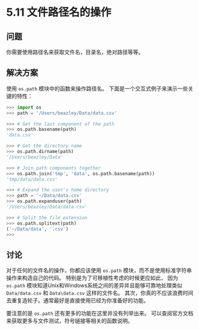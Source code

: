 # 5.11 文件路径名的操作

## 问题

你需要使用路径名来获取文件名，目录名，绝对路径等等。

## 解决方案

使用 `os.path` 模块中的函数来操作路径名。 下面是一个交互式例子来演示一些关键的特性：

```python
>>> import os
>>> path = '/Users/beazley/Data/data.csv'

>>> # Get the last component of the path
>>> os.path.basename(path)
'data.csv'

>>> # Get the directory name
>>> os.path.dirname(path)
'/Users/beazley/Data'

>>> # Join path components together
>>> os.path.join('tmp', 'data', os.path.basename(path))
'tmp/data/data.csv'

>>> # Expand the user's home directory
>>> path = '~/Data/data.csv'
>>> os.path.expanduser(path)
'/Users/beazley/Data/data.csv'

>>> # Split the file extension
>>> os.path.splitext(path)
('~/Data/data', '.csv')
>>>
```

## 讨论

对于任何的文件名的操作，你都应该使用 `os.path` 模块，而不是使用标准字符串操作来构造自己的代码。 特别是为了可移植性考虑的时候更应如此， 因为 `os.path` 模块知道Unix和Windows系统之间的差异并且能够可靠地处理类似 `Data/data.csv` 和 `Data\data.csv` 这样的文件名。 其次，你真的不应该浪费时间去重复造轮子。通常最好是直接使用已经为你准备好的功能。

要注意的是 `os.path` 还有更多的功能在这里并没有列举出来。 可以查阅官方文档来获取更多与文件测试，符号链接等相关的函数说明。